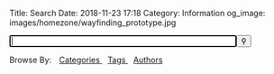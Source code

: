 Title: Search
Date: 2018-11-23 17:18
Category: Information
og_image: images/homezone/wayfinding_prototype.jpg

<link href="https://fonts.googleapis.com/css?family=Abril+Fatface|Open+Sans:300|Source+Code+Pro" rel="stylesheet">

<script type="text/javascript" src="https://ajax.googleapis.com/ajax/libs/jquery/3.3.1/jquery.min.js"></script>
<link href="https://cdnjs.cloudflare.com/ajax/libs/normalize/8.0.0/normalize.min.css">


<script type="text/javascript" src="/static/tipuesearch/tipuesearch_set.js"></script>
<script type="text/javascript" src="/static/tipuesearch/tipuesearch_content.js"></script>
<link rel="stylesheet" href="/static/tipuesearch/tipuesearch.css">
<link rel="stylesheet" href="/static/tipuesearch/gridism.css">


<div class="grid">

<div class="unit whole">
<form>
<div class="tipue_search_group">
<input autofocus="autofocus" type="text" name="q" id="tipue_search_input" pattern=".{3,}" title="At least 3 characters" style="width: 80%;" required><button type="submit" class="tipue_search_button"><div class="tipue_search_icon">&#9906;</div></button>
</div>
</form>

<div id="tipue_search_content">

<div style="clear: both; margin: 5px;"></div>
Browse By:

<a href="/categories.html" style="margin-right: 10px; margin-left: 10px;">
Categories
</a>

<a href="/tags.html" style="margin-right: 10px;">
Tags
</a>

<a href="/authors.html">
Authors
</a>



</div>
</div>
</div>
<script>
$(document).ready(function() {
    $.getScript( "/static/tipuesearch/tipuesearch.js", function( data, textStatus, jqxhr ) {
        $('#tipue_search_input').tipuesearch();
    });
});
</script>
